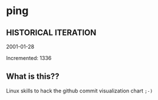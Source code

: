 # ping

## HISTORICAL ITERATION
2001-01-28

Incremented: 1336

## What is this?? 
Linux skills to hack the github commit visualization chart `;-)`
